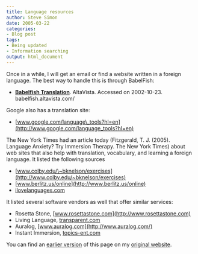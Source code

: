 ```yaml
---
title: Language resources
author: Steve Simon
date: 2005-03-22
categories:
- Blog post
tags:
- Being updated
- Information searching
output: html_document
---
```

Once in a while, I will get an email or find a website written in a
foreign language. The best way to handle this is through BabelFish:

-   **[Babelfish Translation](http://babelfish.altavista.com/%20)**.
    AltaVista. Accessed on 2002-10-23. babelfish.altavista.com/

Google also has a translation site:

-   [www.google.com/language\_tools?hl=en](http://www.google.com/language_tools?hl=en)

The New York Times had an article today (Fitzgerald, T. J. (2005).
Language Anxiety? Try Immersion Therapy. The New York Times) about web
sites that also help with translation, vocabulary, and learning a
foreign language. It listed the following sources

-   [www.colby.edu/\~bknelson/exercises](http://www.colby.edu/~bknelson/exercises)
-   [www.berlitz.us/online](http://www.berlitz.us/online)
-   [ilovelanguages.com](http://ilovelanguages.com/)

It listed several software vendors as well that offer similar services:

-   Rosetta Stone, [www.rosettastone.com](http://www.rosettastone.com)
-   Living Language, [transparent.com](http://transparent.com/)
-   Auralog, [www.auralog.com](http://www.auralog.com/)
-   Instant Immersion, [topics-ent.com](http://topics-ent.com/)

You can find an [earlier version][sim1] of this page on my [original website][sim2].


[sim1]: http://www.pmean.com/05/LanguageResources.html
[sim2]: http://www.pmean.com/original_site.html

